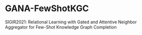 # GANA-FewShotKGC
SIGIR2021: Relational Learning with Gated and Attentive Neighbor Aggregator for Few-Shot Knowledge Graph Completion
